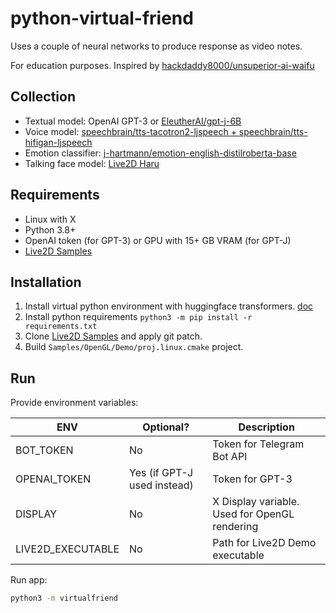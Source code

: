 # python-virtual-friend

Uses a couple of neural networks to produce response as video notes.

For education purposes.
Inspired by [hackdaddy8000/unsuperior-ai-waifu](https://github.com/hackdaddy8000/unsuperior-ai-waifu)

## Collection

- Textual model: OpenAI GPT-3 or [EleutherAI/gpt-j-6B](https://huggingface.co/EleutherAI/gpt-j-6B)
- Voice model: [speechbrain/tts-tacotron2-ljspeech + speechbrain/tts-hifigan-ljspeech](https://huggingface.co/speechbrain/tts-tacotron2-ljspeech)
- Emotion classifier: [j-hartmann/emotion-english-distilroberta-base](https://huggingface.co/j-hartmann/emotion-english-distilroberta-base)
- Talking face model: [Live2D Haru](https://www.live2d.com/en/download/sample-data/)

## Requirements

- Linux with X
- Python 3.8+
- OpenAI token (for GPT-3) or GPU with 15+ GB VRAM (for GPT-J)
- [Live2D Samples](https://github.com/Live2D/CubismNativeSamples/tree/0542d7a70cf40e0a122cb7e8f61105a78126e16b)

## Installation

1. Install virtual python environment with huggingface transformers. [doc](https://huggingface.co/docs/transformers/installation)
2. Install python requirements `python3 -m pip install -r requirements.txt`
3. Clone [Live2D Samples](https://github.com/Live2D/CubismNativeSamples/tree/0542d7a70cf40e0a122cb7e8f61105a78126e16b) and apply git patch.
4. Build `Samples/OpenGL/Demo/proj.linux.cmake` project.

## Run

Provide environment variables:

| ENV               | Optional?                   | Description                                   |
|-------------------|-----------------------------|-----------------------------------------------|
| BOT_TOKEN         | No                          | Token for Telegram Bot API                    |
| OPENAI_TOKEN      | Yes (if GPT-J used instead) | Token for GPT-3                               |
| DISPLAY           | No                          | X Display variable. Used for OpenGL rendering |
| LIVE2D_EXECUTABLE | No                          | Path for Live2D Demo executable               |

Run app:

```bash
python3 -m virtualfriend
```